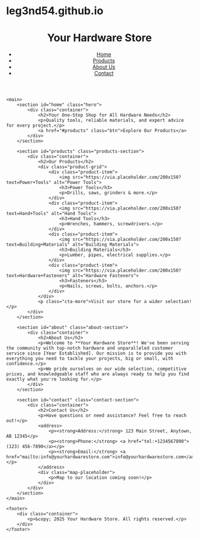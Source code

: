 # leg3nd54.github.io
<!DOCTYPE html>
<html lang="en">
<head>
    <meta charset="UTF-8">
    <meta name="viewport" content="width=device-width, initial-scale=1.0">
    <title>Your Hardware Store - Quality Tools & Supplies</title>
    <link rel="stylesheet" href="style.css">
    <link rel="icon" href="https://via.placeholder.com/32x32?text=🛠️" type="image/x-icon">
</head>
<body>
    <header>
        <div class="container">
            <h1>Your Hardware Store</h1>
            <nav>
                <ul>
                    <li><a href="#home">Home</a></li>
                    <li><a href="#products">Products</a></li>
                    <li><a href="#about">About Us</a></li>
                    <li><a href="#contact">Contact</a></li>
                </ul>
            </nav>
        </div>
    </header>

    <main>
        <section id="home" class="hero">
            <div class="container">
                <h2>Your One-Stop Shop for All Hardware Needs</h2>
                <p>Quality tools, reliable materials, and expert advice for every project.</p>
                <a href="#products" class="btn">Explore Our Products</a>
            </div>
        </section>

        <section id="products" class="products-section">
            <div class="container">
                <h2>Our Products</h2>
                <div class="product-grid">
                    <div class="product-item">
                        <img src="https://via.placeholder.com/200x150?text=Power+Tools" alt="Power Tools">
                        <h3>Power Tools</h3>
                        <p>Drills, saws, grinders & more.</p>
                    </div>
                    <div class="product-item">
                        <img src="https://via.placeholder.com/200x150?text=Hand+Tools" alt="Hand Tools">
                        <h3>Hand Tools</h3>
                        <p>Wrenches, hammers, screwdrivers.</p>
                    </div>
                    <div class="product-item">
                        <img src="https://via.placeholder.com/200x150?text=Building+Materials" alt="Building Materials">
                        <h3>Building Materials</h3>
                        <p>Lumber, pipes, electrical supplies.</p>
                    </div>
                    <div class="product-item">
                        <img src="https://via.placeholder.com/200x150?text=Hardware+Fasteners" alt="Hardware Fasteners">
                        <h3>Fasteners</h3>
                        <p>Nails, screws, bolts, anchors.</p>
                    </div>
                </div>
                <p class="cta-more">Visit our store for a wider selection!</p>
            </div>
        </section>

        <section id="about" class="about-section">
            <div class="container">
                <h2>About Us</h2>
                <p>Welcome to **Your Hardware Store**! We've been serving the community with top-notch hardware and unparalleled customer service since [Year Established]. Our mission is to provide you with everything you need to tackle your projects, big or small, with confidence.</p>
                <p>We pride ourselves on our wide selection, competitive prices, and knowledgeable staff who are always ready to help you find exactly what you're looking for.</p>
            </div>
        </section>

        <section id="contact" class="contact-section">
            <div class="container">
                <h2>Contact Us</h2>
                <p>Have questions or need assistance? Feel free to reach out!</p>
                <address>
                    <p><strong>Address:</strong> 123 Main Street, Anytown, AB 12345</p>
                    <p><strong>Phone:</strong> <a href="tel:+1234567890">(123) 456-7890</a></p>
                    <p><strong>Email:</strong> <a href="mailto:info@yourhardwarestore.com">info@yourhardwarestore.com</a></p>
                </address>
                <div class="map-placeholder">
                    <p>Map to our location coming soon!</p>
                </div>
            </div>
        </section>
    </main>

    <footer>
        <div class="container">
            <p>&copy; 2025 Your Hardware Store. All rights reserved.</p>
        </div>
    </footer>
</body>
</html>
